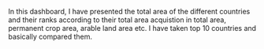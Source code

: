 In this dashboard, I have presented the total area of the different countries and their ranks according to their total area acquistion in total area, permanent crop area, arable land area etc. I have taken top 10 countries and basically compared them. 
